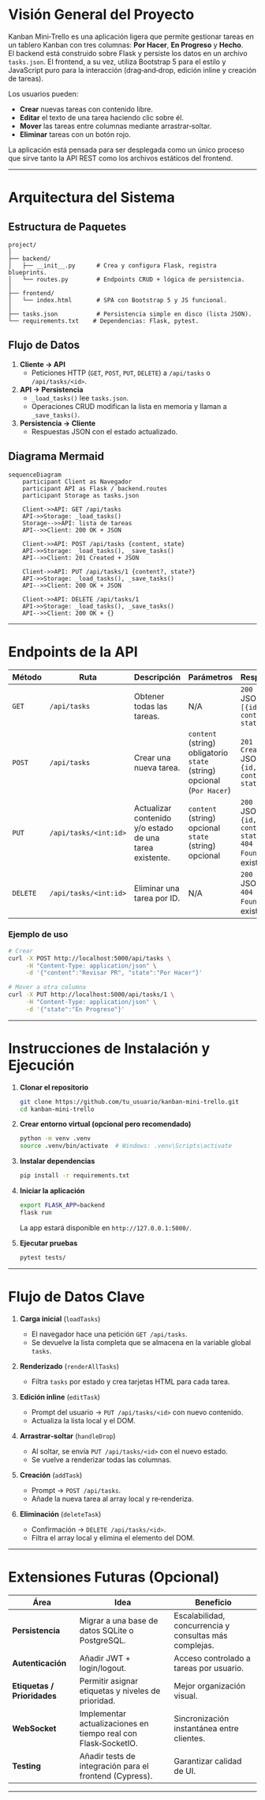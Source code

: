# Visión General del Proyecto

Kanban Mini‑Trello es una aplicación ligera que permite gestionar tareas en un tablero Kanban con tres columnas: **Por Hacer**, **En Progreso** y **Hecho**.  
El backend está construido sobre Flask y persiste los datos en un archivo `tasks.json`. El frontend, a su vez, utiliza Bootstrap 5 para el estilo y JavaScript puro para la interacción (drag‑and‑drop, edición inline y creación de tareas).  

Los usuarios pueden:

- **Crear** nuevas tareas con contenido libre.
- **Editar** el texto de una tarea haciendo clic sobre él.
- **Mover** las tareas entre columnas mediante arrastrar‑soltar.
- **Eliminar** tareas con un botón rojo.

La aplicación está pensada para ser desplegada como un único proceso que sirve tanto la API REST como los archivos estáticos del frontend.  

---

# Arquitectura del Sistema

## Estructura de Paquetes

```
project/
│
├── backend/
│   ├── __init__.py      # Crea y configura Flask, registra blueprints.
│   └── routes.py        # Endpoints CRUD + lógica de persistencia.
│
├── frontend/
│   └── index.html       # SPA con Bootstrap 5 y JS funcional.
│
├── tasks.json           # Persistencia simple en disco (lista JSON).
└── requirements.txt    # Dependencias: Flask, pytest.
```

## Flujo de Datos

1. **Cliente → API**  
   - Peticiones HTTP (`GET`, `POST`, `PUT`, `DELETE`) a `/api/tasks` o `/api/tasks/<id>`.
2. **API → Persistencia**  
   - `_load_tasks()` lee `tasks.json`.  
   - Operaciones CRUD modifican la lista en memoria y llaman a `_save_tasks()`.
3. **Persistencia → Cliente**  
   - Respuestas JSON con el estado actualizado.

## Diagrama Mermaid

```mermaid
sequenceDiagram
    participant Client as Navegador
    participant API as Flask / backend.routes
    participant Storage as tasks.json

    Client->>API: GET /api/tasks
    API->>Storage: _load_tasks()
    Storage-->>API: lista de tareas
    API-->>Client: 200 OK + JSON

    Client->>API: POST /api/tasks {content, state}
    API->>Storage: _load_tasks(), _save_tasks()
    API-->>Client: 201 Created + JSON

    Client->>API: PUT /api/tasks/1 {content?, state?}
    API->>Storage: _load_tasks(), _save_tasks()
    API-->>Client: 200 OK + JSON

    Client->>API: DELETE /api/tasks/1
    API->>Storage: _load_tasks(), _save_tasks()
    API-->>Client: 200 OK + {}
```

---

# Endpoints de la API

| Método | Ruta | Descripción | Parámetros | Respuesta |
|--------|------|-------------|------------|-----------|
| `GET` | `/api/tasks` | Obtener todas las tareas. | N/A | `200 OK` <br> JSON: `[{id, content, state}]` |
| `POST` | `/api/tasks` | Crear una nueva tarea. | `content` (string) obligatorio<br>`state` (string) opcional (`Por Hacer`) | `201 Created` <br> JSON: `{id, content, state}` |
| `PUT` | `/api/tasks/<int:id>` | Actualizar contenido y/o estado de una tarea existente. | `content` (string) opcional<br>`state` (string) opcional | `200 OK` <br> JSON: `{id, content, state}`<br>`404 Not Found` si no existe |
| `DELETE` | `/api/tasks/<int:id>` | Eliminar una tarea por ID. | N/A | `200 OK` <br> JSON: `{}`<br>`404 Not Found` si no existe |

### Ejemplo de uso

```bash
# Crear
curl -X POST http://localhost:5000/api/tasks \
     -H "Content-Type: application/json" \
     -d '{"content":"Revisar PR", "state":"Por Hacer"}'

# Mover a otra columna
curl -X PUT http://localhost:5000/api/tasks/1 \
     -H "Content-Type: application/json" \
     -d '{"state":"En Progreso"}'
```

---

# Instrucciones de Instalación y Ejecución

1. **Clonar el repositorio**  
   ```bash
   git clone https://github.com/tu_usuario/kanban-mini-trello.git
   cd kanban-mini-trello
   ```

2. **Crear entorno virtual (opcional pero recomendado)**  
   ```bash
   python -m venv .venv
   source .venv/bin/activate  # Windows: .venv\Scripts\activate
   ```

3. **Instalar dependencias**  
   ```bash
   pip install -r requirements.txt
   ```

4. **Iniciar la aplicación**  
   ```bash
   export FLASK_APP=backend
   flask run
   ```
   La app estará disponible en `http://127.0.0.1:5000/`.

5. **Ejecutar pruebas**  
   ```bash
   pytest tests/
   ```

---

# Flujo de Datos Clave

1. **Carga inicial** (`loadTasks`)  
   - El navegador hace una petición `GET /api/tasks`.  
   - Se devuelve la lista completa que se almacena en la variable global `tasks`.

2. **Renderizado** (`renderAllTasks`)  
   - Filtra `tasks` por estado y crea tarjetas HTML para cada tarea.

3. **Edición inline** (`editTask`)  
   - Prompt del usuario → `PUT /api/tasks/<id>` con nuevo contenido.  
   - Actualiza la lista local y el DOM.

4. **Arrastrar‑soltar** (`handleDrop`)  
   - Al soltar, se envía `PUT /api/tasks/<id>` con el nuevo estado.  
   - Se vuelve a renderizar todas las columnas.

5. **Creación** (`addTask`)  
   - Prompt → `POST /api/tasks`.  
   - Añade la nueva tarea al array local y re‑renderiza.

6. **Eliminación** (`deleteTask`)  
   - Confirmación → `DELETE /api/tasks/<id>`.  
   - Filtra el array local y elimina el elemento del DOM.

---

# Extensiones Futuras (Opcional)

| Área | Idea | Beneficio |
|------|------|-----------|
| **Persistencia** | Migrar a una base de datos SQLite o PostgreSQL. | Escalabilidad, concurrencia y consultas más complejas. |
| **Autenticación** | Añadir JWT + login/logout. | Acceso controlado a tareas por usuario. |
| **Etiquetas / Prioridades** | Permitir asignar etiquetas y niveles de prioridad. | Mejor organización visual. |
| **WebSocket** | Implementar actualizaciones en tiempo real con Flask‑SocketIO. | Sincronización instantánea entre clientes. |
| **Testing** | Añadir tests de integración para el frontend (Cypress). | Garantizar calidad de UI. |

---